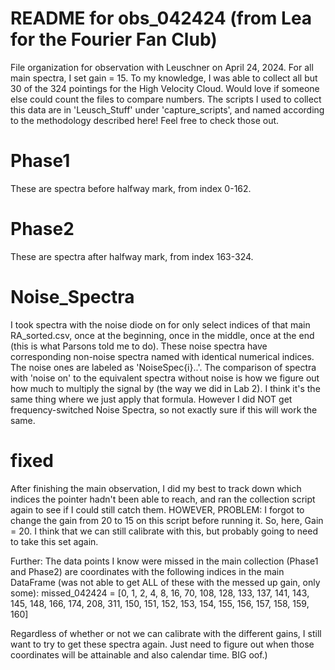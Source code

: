 # README for obs_042424 (from Lea for the Fourier Fan Club)
File organization for observation with Leuschner on April 24, 2024. For all main spectra, I set gain = 15. To my knowledge, I was able to collect all but 30 of the 324 pointings for the High Velocity Cloud. Would love if someone else could count the files to compare numbers. The scripts I used to collect this data are in 'Leusch_Stuff' under 'capture_scripts', and named according to the methodology described here! Feel free to check those out.

# Phase1
These are spectra before halfway mark, from index 0-162.

# Phase2
These are spectra after halfway mark, from index 163-324. 

# Noise_Spectra
I took spectra with the noise diode on for only select indices of that main RA_sorted.csv, once at the beginning, once in the middle, once at the end (this is what Parsons told me to do). These noise spectra have corresponding non-noise spectra named with identical numerical indices. The noise ones are labeled as 'NoiseSpec{i}..'. The comparison of spectra with 'noise on' to the equivalent spectra without noise is how we figure out how much to multiply the signal by (the way we did in Lab 2). I think it's the same thing where we just apply that formula. However I did NOT get frequency-switched Noise Spectra, so not exactly sure if this will work the same.

# fixed
After finishing the main observation, I did my best to track down which indices the pointer hadn't been able to reach, and ran the collection script again to see if I could still catch them. HOWEVER, PROBLEM: I forgot to change the gain from 20 to 15 on this script before running it. So, here, Gain = 20. I think that we can still calibrate with this, but probably going to need to take this set again.

Further: The data points I know were missed in the main collection (Phase1 and Phase2) are coordinates with the following indices in the main DataFrame (was not able to get ALL of these with the messed up gain, only some): 
missed_042424 = [0, 1, 2, 4, 8, 16, 70, 108, 128, 133, 137, 141, 143, 145, 148, 166, 174, 208, 311, 150, 151, 152, 153, 154, 155, 156, 157, 158, 159, 160]

Regardless of whether or not we can calibrate with the different gains, I still want to try to get these spectra again. Just need to figure out when those coordinates will be attainable and also calendar time. BIG oof.)
